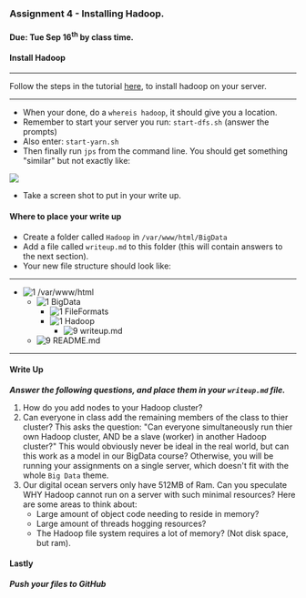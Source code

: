 ### Assignment 4 - Installing Hadoop.
#### Due: Tue Sep 16<sup>th</sup> by class time.

#### Install Hadoop
-----

Follow the steps in the tutorial [here](https://www.digitalocean.com/community/tutorials/how-to-install-hadoop-on-ubuntu-13-10), to install hadoop on your server.

-----

- When your done, do a `whereis hadoop`, it should give you a location.
- Remember to start your server you run: `start-dfs.sh` (answer the prompts)
- Also enter: `start-yarn.sh`
- Then finally run `jps` from the command line. You should get something "similar" but not exactly like:

![](http://f.cl.ly/items/2y1Q2T0U2P3i0K0E2Z0i/jps.png)

- Take a screen shot to put in your write up.

#### Where to place your write up

- Create a folder called `Hadoop` in `/var/www/html/BigData`
- Add a file called `writeup.md` to this folder (this will contain answers to the next section).
- Your new file structure should look like:

-----

- ![1] /var/www/html
	- ![1] BigData
	  - ![1] FileFormats
	  - ![1] Hadoop
	    - ![9] writeup.md
	- ![9] README.md
	
-----


#### Write Up

___Answer the following questions, and place them in your `writeup.md` file.___

1. How do you add nodes to your Hadoop cluster?
2. Can everyone in class add the remaining members of the class to thier cluster? This asks the question: "Can everyone simultaneously run thier own Hadoop cluster, AND be a slave (worker) in another Hadoop cluster?" This would obviously never be ideal in the real world, but can this work as a model in our BigData course? Otherwise, you will be running your assignments on a single server, which doesn't fit with the whole `Big Data` theme.
3. Our digital ocean servers only have 512MB of Ram. Can you speculate WHY Hadoop cannot run on a server with such minimal resources? Here are some areas to think about:
    - Large amount of object code needing to reside in memory?
    - Large amount of threads hogging resources?
    - The Hadoop file system requires a lot of memory? (Not disk space, but ram).

#### Lastly

___Push your files to GitHub___


[1]:  http://cs.mwsu.edu/~griffin/Free-file-icons/24px/folder2.png
[2]:  http://cs.mwsu.edu/~griffin/Free-file-icons/24px/php.png
[3]:  http://cs.mwsu.edu/~griffin/Free-file-icons/24px/html.png
[4]:  http://cs.mwsu.edu/~griffin/Free-file-icons/24px/css.png
[5]:  http://cs.mwsu.edu/~griffin/Free-file-icons/24px/js.png
[6]:  http://cs.mwsu.edu/~griffin/Free-file-icons/24px/json.png
[7]:  http://cs.mwsu.edu/~griffin/Free-file-icons/24px/xml.png
[8]:  http://cs.mwsu.edu/~griffin/Free-file-icons/24px/csv.png
[9]:  http://cs.mwsu.edu/~griffin/Free-file-icons/24px/md2.png
[10]: http://cs.mwsu.edu/~griffin/Free-file-icons/24px/sql.png
[11]: http://cs.mwsu.edu/~griffin/Free-file-icons/24px/yml.png
[12]: http://cs.mwsu.edu/~griffin/Free-file-icons/24px/json.png
